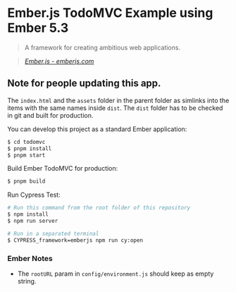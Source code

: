 # Ember.js TodoMVC Example using Ember 5.3

> A framework for creating ambitious web applications.

> _[Ember.js - emberjs.com](http://emberjs.com)_

## Note for people updating this app.

The `index.html` and the `assets` folder in the parent folder as simlinks into the items with the same names inside `dist`. The `dist` folder has to be checked in git and built for production.

You can develop this project as a standard Ember application:

```bash
$ cd todomvc
$ pnpm install
$ pnpm start
```
Build Ember TodoMVC for production:

```bash
$ pnpm build 
```

Run Cypress Test:

```bash
# Run this command from the root folder of this repository
$ npm install
$ npm run server

# Run in a separated terminal
$ CYPRESS_framework=emberjs npm run cy:open
```

### Ember Notes

* The `rootURL` param in `config/environment.js` should keep as empty string.

